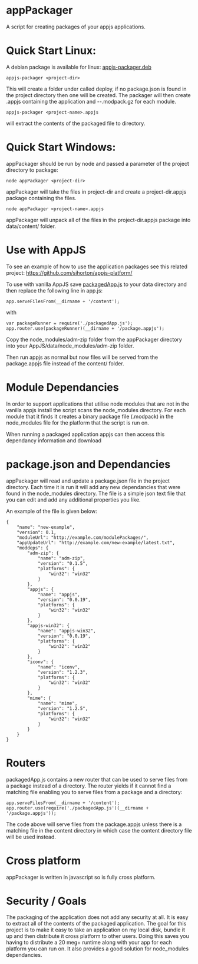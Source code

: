appPackager
===========
A script for creating packages of your appjs applications.

Quick Start Linux:
==================
A debian package is available for linux: <a href="http://appjs.delightfulsoftware.com/platformInstall/appjs-packager.deb">appjs-packager.deb</a>

    appjs-packager <project-dir>
This will create a folder under <project-dir> called deploy, if no package.json is found in the project directory then one will be created.
The packager will then create <project-name>.appjs containing the application and <module-name>-<version>-<platform>.modpack.gz for each module.

    appjs-packager <project-name>.appjs
will extract the contents of the packaged file to <project-name> directory.

Quick Start Windows:
===========

appPackager should be run by node and passed a parameter of the project directory to package:

    node appPackager <project-dir>
    
appPackager will take the files in project-dir and create a project-dir.appjs package containing the files.

    node appPackager <project-name>.appjs
    
appPackager will unpack all of the files in the project-dir.appjs package into data/content/ folder.



Use with AppJS
==============

To see an example of how to use the application packages see this related project: https://github.com/sihorton/appjs-platform/

To use with vanilla AppJS save [packagedApp.js](https://raw.github.com/sihorton/appjs-appPackager/master/packagedApp.js) to your data directory and then replace the following line in app.js:

    app.serveFilesFrom(__dirname + '/content');
    
with

    var packageRunner = require('./packagedApp.js');
    app.router.use(packageRunner)(__dirname + '/package.appjs');

Copy the node_modules/adm-zip folder from the appPackager directory into your AppJS/data/node_modules/adm-zip folder.

Then run appjs as normal but now files will be served from the package.appjs file instead of the content/ folder.

Module Dependancies
========
In order to support applications that utilise node modules that are not in the vanilla appjs install the script scans the 
node_modules directory. For each module that it finds it creates a binary package file (.modpack) in the node_modules file
for the platform that the script is run on.

When running a packaged application appjs can then access this dependancy information and download 

package.json and Dependancies
=======
appPackager will read and update a package.json file in the project directory. Each time it is run it will add any new
dependancies that were found in the node_modules directory. The file is a simple json text
file that you can edit and add any additional properties you like.

An example of the file is given below:

	{
		"name": "new-example",
		"version": 0.1,
		"moduleUrl": "http://example.com/modulePackages/",
		"appUpdateUrl": "http://example.com/new-example/latest.txt",
		"moddeps": {
			"adm-zip": {
				"name": "adm-zip",
				"version": "0.1.5",
				"platforms": {
					"win32": "win32"
				}
			},
			"appjs": {
				"name": "appjs",
				"version": "0.0.19",
				"platforms": {
					"win32": "win32"
				}
			},
			"appjs-win32": {
				"name": "appjs-win32",
				"version": "0.0.19",
				"platforms": {
					"win32": "win32"
				}
			},
			"iconv": {
				"name": "iconv",
				"version": "1.2.3",
				"platforms": {
					"win32": "win32"
				}
			},
			"mime": {
				"name": "mime",
				"version": "1.2.5",
				"platforms": {
					"win32": "win32"
				}
			}
		}
	}

Routers
======
packagedApp.js contains a new router that can be used to serve files from a package instead of a directory. 
The router yields if it cannot find a matching file enabling you to serve files from a package and a directory:

    app.serveFilesFrom(__dirname + '/content');
    app.router.use(require('./packagedApp.js')(__dirname + '/package.appjs'));

The code above will serve files from the package.appjs unless there is a matching file in the content directory in which case the 
content directory file will be used instead.

Cross platform
======
appPackager is written in javascript so is fully cross platform.

Security / Goals
======
The packaging of the application does not add any security at all. It is easy to extract all of the contents of the packaged
application. The goal for this project is to make it easy to take an application on my local disk, bundle it up and then
distribute it cross platform to other users. Doing this saves you having to distribute a 20 meg+ runtime along with your app
for each platform you can run on. It also provides a good solution for node_modules dependancies.
